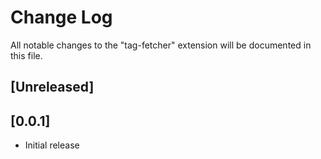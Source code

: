 # Change Log
All notable changes to the "tag-fetcher" extension will be documented in this file.


## [Unreleased]

## [0.0.1]
- Initial release